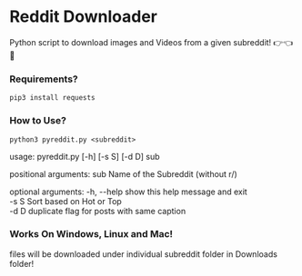 # Reddit Downloader
Python script to download images and Videos from a given subreddit! :point_right::point_left:🥺

### Requirements?
`pip3 install requests`

### How to Use?

`python3 pyreddit.py <subreddit>`

usage: pyreddit.py [-h] [-s S] [-d D] sub

positional arguments:
  sub         Name of the Subreddit (without r/)

optional arguments:
  -h, --help  show this help message and exit</br>
  -s S        Sort based on Hot or Top</br>
  -d D        duplicate flag for posts with same caption</br>
  
### Works On Windows, Linux and Mac!
files will be downloaded under individual subreddit folder in Downloads folder!
  
  
